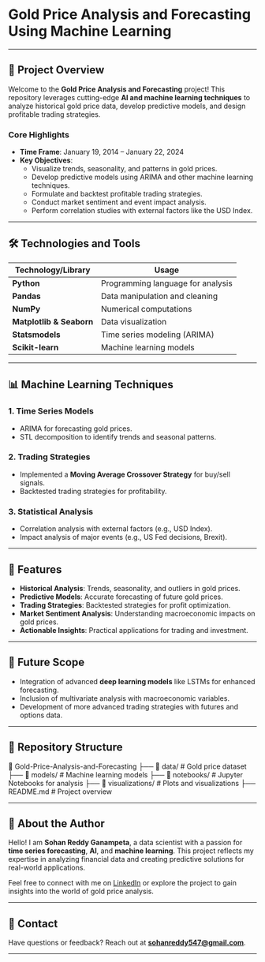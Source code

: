 # **Gold Price Analysis and Forecasting Using Machine Learning**


---

## **📖 Project Overview**

Welcome to the **Gold Price Analysis and Forecasting** project! This repository leverages cutting-edge **AI and machine learning techniques** to analyze historical gold price data, develop predictive models, and design profitable trading strategies.

### **Core Highlights**
- **Time Frame**: January 19, 2014 – January 22, 2024
- **Key Objectives**:
  - Visualize trends, seasonality, and patterns in gold prices.
  - Develop predictive models using ARIMA and other machine learning techniques.
  - Formulate and backtest profitable trading strategies.
  - Conduct market sentiment and event impact analysis.
  - Perform correlation studies with external factors like the USD Index.

---

## **🛠 Technologies and Tools**

| **Technology/Library** | **Usage** |
|-------------------------|-----------|
| **Python**             | Programming language for analysis |
| **Pandas**             | Data manipulation and cleaning |
| **NumPy**              | Numerical computations |
| **Matplotlib & Seaborn** | Data visualization |
| **Statsmodels**        | Time series modeling (ARIMA) |
| **Scikit-learn**       | Machine learning models |

---

## **📊 Machine Learning Techniques**

### **1. Time Series Models**
- ARIMA for forecasting gold prices.
- STL decomposition to identify trends and seasonal patterns.

### **2. Trading Strategies**
- Implemented a **Moving Average Crossover Strategy** for buy/sell signals.
- Backtested trading strategies for profitability.

### **3. Statistical Analysis**
- Correlation analysis with external factors (e.g., USD Index).
- Impact analysis of major events (e.g., US Fed decisions, Brexit).

---

## **🚀 Features**

- **Historical Analysis**: Trends, seasonality, and outliers in gold prices.
- **Predictive Models**: Accurate forecasting of future gold prices.
- **Trading Strategies**: Backtested strategies for profit optimization.
- **Market Sentiment Analysis**: Understanding macroeconomic impacts on gold prices.
- **Actionable Insights**: Practical applications for trading and investment.

---

## **🔮 Future Scope**
- Integration of advanced **deep learning models** like LSTMs for enhanced forecasting.
- Inclusion of multivariate analysis with macroeconomic variables.
- Development of more advanced trading strategies with futures and options data.

---

## **📂 Repository Structure**
📁 Gold-Price-Analysis-and-Forecasting
├── 📂 data/          # Gold price dataset
├── 📂 models/        # Machine learning models
├── 📂 notebooks/     # Jupyter Notebooks for analysis
├── 📂 visualizations/ # Plots and visualizations
├── README.md         # Project overview

---

## **👤 About the Author**

Hello! I am **Sohan Reddy Ganampeta**, a data scientist with a passion for **time series forecasting**, **AI**, and **machine learning**. This project reflects my expertise in analyzing financial data and creating predictive solutions for real-world applications.

Feel free to connect with me on [LinkedIn](https://www.linkedin.com/in/sohan-reddy-g/) or explore the project to gain insights into the world of gold price analysis.

---

## **📧 Contact**

Have questions or feedback? Reach out at **sohanreddy547@gmail.com**.

---
